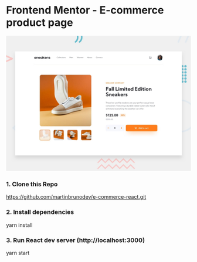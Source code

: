 # Frontend Mentor - E-commerce product page

![Design preview for the E-commerce product page coding challenge](./design/desktop-preview.jpg)

### 1. Clone this Repo
https://github.com/martinbrunodev/e-commerce-react.git
### 2. Install dependencies
yarn install
### 3. Run React dev server (http://localhost:3000)
yarn start

